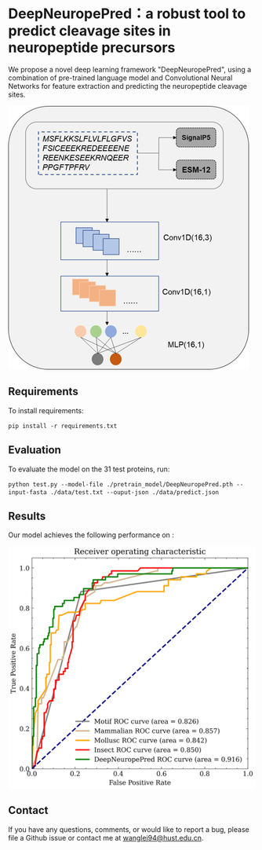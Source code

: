 # DeepNeuropePred：a robust tool to predict cleavage sites in neuropeptide precursors

<!-- This repository is the official implementation of [My Paper Title](https://arxiv.org/abs/2030.12345).  -->

<!-- >📋  Optional: include a graphic explaining your approach/main result, bibtex entry, link to demos, blog posts and tutorials -->
We propose a novel deep learning framework "DeepNeuropePred", using a combination of pre-trained language model and Convolutional Neural Networks for feature extraction and predicting the neuropeptide cleavage sites.

![](./pic/fig1.png)


## Requirements

To install requirements:

```setup
pip install -r requirements.txt
```

<!-- >📋  Describe how to set up the environment, e.g. pip/conda/docker commands, download datasets, etc... -->


## Evaluation

To evaluate the model on the 31 test proteins, run:

```eval
python test.py --model-file ./pretrain_model/DeepNeuropePred.pth --input-fasta ./data/test.txt --ouput-json ./data/predict.json
```

<!-- >📋  Describe how to evaluate the trained models on benchmarks reported in the paper, give commands that produce the results (section below).

## Pre-trained Models

You can download pretrained models here:

- [My awesome model](https://drive.google.com/mymodel.pth) trained on ImageNet using parameters x,y,z. 

>📋  Give a link to where/how the pretrained models can be downloaded and how they were trained (if applicable).  Alternatively you can have an additional column in your results table with a link to the models. -->

## Results

Our model achieves the following performance on :

![](./pic/roc.png)


## Contact

If you have any questions, comments, or would like to report a bug, please file a Github issue or contact me at wanglei94@hust.edu.cn.
